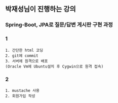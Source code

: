 ## 박재성님이 진행하는 강의
### Spring-Boot, JPA로 질문/답변 게시판 구현 과정

### 1
```
1. 간단한 html 코딩
2. git에 commit
3. 서버에 원격으로 배포
(Oracle Vm에 Ubuntu설치 후 Cygwin으로 원격 접속)
```

### 2
```
1. mustache 사용
2. 회원가입 작성
```